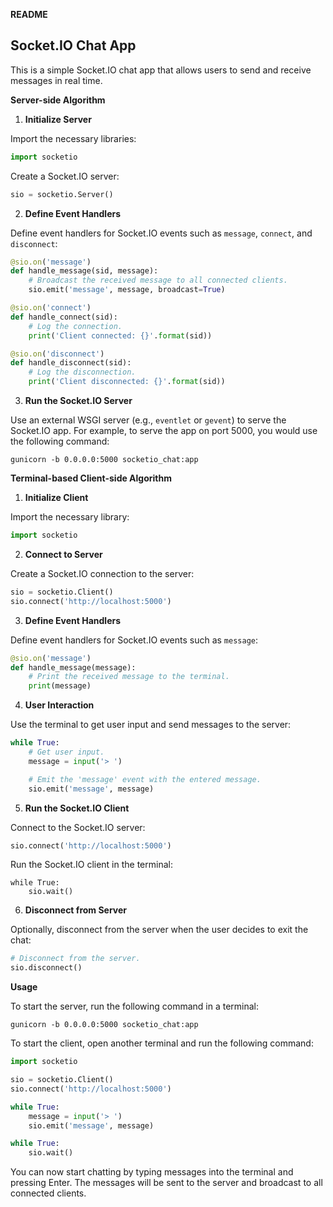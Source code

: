 **README**

## Socket.IO Chat App

This is a simple Socket.IO chat app that allows users to send and receive messages in real time.

**Server-side Algorithm**

1. **Initialize Server**

Import the necessary libraries:

```python
import socketio
```

Create a Socket.IO server:

```python
sio = socketio.Server()
```

2. **Define Event Handlers**

Define event handlers for Socket.IO events such as `message`, `connect`, and `disconnect`:

```python
@sio.on('message')
def handle_message(sid, message):
    # Broadcast the received message to all connected clients.
    sio.emit('message', message, broadcast=True)

@sio.on('connect')
def handle_connect(sid):
    # Log the connection.
    print('Client connected: {}'.format(sid))

@sio.on('disconnect')
def handle_disconnect(sid):
    # Log the disconnection.
    print('Client disconnected: {}'.format(sid))
```

3. **Run the Socket.IO Server**

Use an external WSGI server (e.g., `eventlet` or `gevent`) to serve the Socket.IO app. For example, to serve the app on port 5000, you would use the following command:

```
gunicorn -b 0.0.0.0:5000 socketio_chat:app
```

**Terminal-based Client-side Algorithm**

1. **Initialize Client**

Import the necessary library:

```python
import socketio
```

2. **Connect to Server**

Create a Socket.IO connection to the server:

```python
sio = socketio.Client()
sio.connect('http://localhost:5000')
```

3. **Define Event Handlers**

Define event handlers for Socket.IO events such as `message`:

```python
@sio.on('message')
def handle_message(message):
    # Print the received message to the terminal.
    print(message)
```

4. **User Interaction**

Use the terminal to get user input and send messages to the server:

```python
while True:
    # Get user input.
    message = input('> ')

    # Emit the 'message' event with the entered message.
    sio.emit('message', message)
```

5. **Run the Socket.IO Client**

Connect to the Socket.IO server:

```python
sio.connect('http://localhost:5000')
```

Run the Socket.IO client in the terminal:

```
while True:
    sio.wait()
```

6. **Disconnect from Server**

Optionally, disconnect from the server when the user decides to exit the chat:

```python
# Disconnect from the server.
sio.disconnect()
```

**Usage**

To start the server, run the following command in a terminal:

```
gunicorn -b 0.0.0.0:5000 socketio_chat:app
```

To start the client, open another terminal and run the following command:

```python
import socketio

sio = socketio.Client()
sio.connect('http://localhost:5000')

while True:
    message = input('> ')
    sio.emit('message', message)

while True:
    sio.wait()
```

You can now start chatting by typing messages into the terminal and pressing Enter. The messages will be sent to the server and broadcast to all connected clients.
